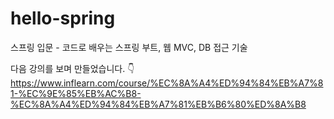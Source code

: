# hello-spring
스프링 입문 - 코드로 배우는 스프링 부트, 웹 MVC, DB 접근 기술



다음 강의를 보며 만들었습니다. 👇</br> 
https://www.inflearn.com/course/%EC%8A%A4%ED%94%84%EB%A7%81-%EC%9E%85%EB%AC%B8-%EC%8A%A4%ED%94%84%EB%A7%81%EB%B6%80%ED%8A%B8

